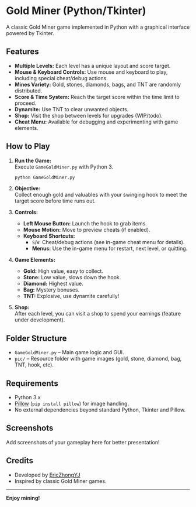# Gold Miner (Python/Tkinter)

A classic Gold Miner game implemented in Python with a graphical interface powered by Tkinter.

## Features

- **Multiple Levels:** Each level has a unique layout and score target.
- **Mouse & Keyboard Controls:** Use mouse and keyboard to play, including special cheat/debug actions.
- **Mines Variety:** Gold, stones, diamonds, bags, and TNT are randomly distributed.
- **Score & Time System:** Reach the target score within the time limit to proceed.
- **Dynamite:** Use TNT to clear unwanted objects.
- **Shop:** Visit the shop between levels for upgrades (WIP/todo).
- **Cheat Menu:** Available for debugging and experimenting with game elements.

## How to Play

1. **Run the Game:**  
   Execute `GameGoldMiner.py` with Python 3.

   ```bash
   python GameGoldMiner.py
   ```

2. **Objective:**  
   Collect enough gold and valuables with your swinging hook to meet the target score before time runs out.

3. **Controls:**
   - **Left Mouse Button:** Launch the hook to grab items.
   - **Mouse Motion:** Move to preview cheats (if enabled).
   - **Keyboard Shortcuts:**  
     - `S`/`W`: Cheat/debug actions (see in-game cheat menu for details).
     - **Menus:** Use the in-game menu for restart, next level, or quitting.

4. **Game Elements:**
   - **Gold:** High value, easy to collect.
   - **Stone:** Low value, slows down the hook.
   - **Diamond:** Highest value.
   - **Bag:** Mystery bonuses.
   - **TNT:** Explosive, use dynamite carefully!

5. **Shop:**  
   After each level, you can visit a shop to spend your earnings (feature under development).

## Folder Structure

- `GameGoldMiner.py` – Main game logic and GUI.
- `pic/` – Resource folder with game images (gold, stone, diamond, bag, TNT, hook, etc).

## Requirements

- Python 3.x
- [Pillow](https://python-pillow.org/) (`pip install pillow`) for image handling.
- No external dependencies beyond standard Python, Tkinter and Pillow.

## Screenshots

Add screenshots of your gameplay here for better presentation!

## Credits

- Developed by [EricZhongYJ](https://github.com/EricZhongYJ)
- Inspired by classic Gold Miner games.

---

**Enjoy mining!**
